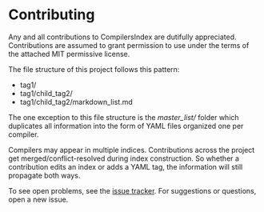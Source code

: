 # Contributing

Any and all contributions to CompilersIndex are dutifully appreciated. Contributions are assumed to grant permission to use under the terms of the attached MIT permissive license.

The file structure of this project follows this pattern:
- tag1/
- tag1/child_tag2/
- tag1/child_tag2/markdown_list.md

The one exception to this file structure is the *master_list/* folder which duplicates all information into the form of YAML files organized one per compiler.

Compilers may appear in multiple indices. Contributions across the project get merged/conflict-resolved during index construction. So whether a contribution edits an index or adds a YAML tag, the information will still propagate both ways.

To see open problems, see the [issue tracker](https://github.com/andrew-johnson-4/CompilersIndex/issues). For suggestions or questions, open a new issue.
